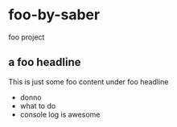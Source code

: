 # foo-by-saber
foo project

## a foo headline
This is just some foo content under foo headline

<ul>
    <li>donno</li>
    <li>what to do</li>
    <li>console log is awesome</li>
</ul>